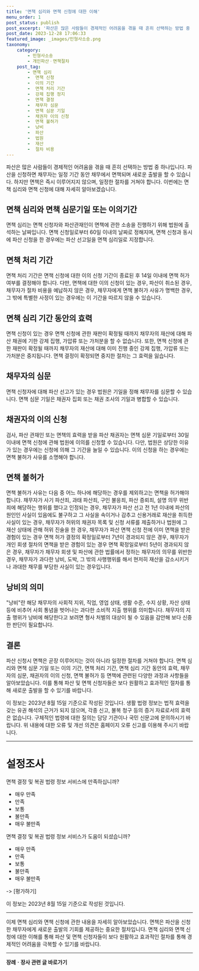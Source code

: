```yaml
---
title: '면책 심리와 면책 신청에 대한 이해'
menu_order: 1
post_status: publish
post_excerpt: '파산은 많은 사람들이 경제적인 어려움을 겪을 때 흔히 선택하는 방법 중 하나입니다. 파산을 신청하면 채무자는 일정 기간 동안 채무에서 면책되며 새로운 출발을 할 수 있습니다. 하지만 면책은 즉시 이루어지지 않으며, 일정한 절차를 거쳐야 합니다. 이번에는 면책 심리와 면책 신청에 대해 자세히 알아보겠습니다.'
post_date: 2023-12-28 17:06:33
featured_image: _images/민형사소송.png
taxonomy:
    category:
        - 민형사소송
        - 개인파산ㆍ면책절차
    post_tag:
        - 면책 심리
        -  면책 신청
        -  이의 기간
        -  면책 처리 기간
        -  강제 집행 정지
        -  면책 결정
        -  채무자 심문
        -  면책 심문 기일
        -  채권자 이의 신청
        -  면책 불허가
        -  낭비
        -  파산
        -  법원
        -  재산
        -  절차 비용
---
```



파산은 많은 사람들이 경제적인 어려움을 겪을 때 흔히 선택하는 방법 중 하나입니다. 파산을 신청하면 채무자는 일정 기간 동안 채무에서 면책되며 새로운 출발을 할 수 있습니다. 하지만 면책은 즉시 이루어지지 않으며, 일정한 절차를 거쳐야 합니다. 이번에는 면책 심리와 면책 신청에 대해 자세히 알아보겠습니다.

## 면책 심리와 면책 심문기일 또는 이의기간

면책 심리는 면책 신청자와 파산관재인이 면책에 관한 소송을 진행하기 위해 법원에 출석하는 날짜입니다. 면책 신청일로부터 60일 이내의 날짜로 정해지며, 면책 신청과 동시에 파산 신청을 한 경우에는 파산 선고일을 면책 심리일로 지정합니다.

## 면책 처리 기간

면책 처리 기간은 면책 신청에 대한 이의 신청 기간이 종료된 후 14일 이내에 면책 허가 여부를 결정해야 합니다. 다만, 면책에 대한 이의 신청이 있는 경우, 파산이 취소된 경우, 채무자가 절차 비용을 예납하지 않은 경우, 채무자에게 면책 불허가 사유가 명백한 경우, 그 밖에 특별한 사정이 있는 경우에는 이 기간을 따르지 않을 수 있습니다.

## 면책 심리 기간 동안의 효력

면책 신청이 있는 경우 면책 신청에 관한 재판이 확정될 때까지 채무자의 재산에 대해 파산 채권에 기한 강제 집행, 가압류 또는 가처분을 할 수 없습니다. 또한, 면책 신청에 관한 재판이 확정될 때까지 채무자의 재산에 대해 이미 진행 중인 강제 집행, 가압류 또는 가처분은 중지됩니다. 면책 결정이 확정되면 중지한 절차는 그 효력을 잃습니다.

## 채무자의 심문

면책 신청자에 대해 파산 선고가 있는 경우 법원은 기일을 정해 채무자를 심문할 수 있습니다. 면책 심문 기일은 채권자 집회 또는 채권 조사의 기일과 병합할 수 있습니다.

## 채권자의 이의 신청

검사, 파산 관재인 또는 면책의 효력을 받을 파산 채권자는 면책 심문 기일로부터 30일 이내에 면책 신청에 관해 법원에 이의를 신청할 수 있습니다. 다만, 법원은 상당한 이유가 있는 경우에는 신청에 의해 그 기간을 늘일 수 있습니다. 이의 신청을 하는 경우에는 면책 불허가 사유를 소명해야 합니다.

## 면책 불허가

면책 불허가 사유는 다음 중 어느 하나에 해당하는 경우를 제외하고는 면책을 허가해야 합니다. 채무자가 사기 파산죄, 과태 파산죄, 구인 불응죄, 파산 증뢰죄, 설명 의무 위반 죄에 해당하는 행위를 했다고 인정되는 경우, 채무자가 파산 선고 전 1년 이내에 파산의 원인인 사실이 있음에도 불구하고 그 사실을 속이거나 감추고 신용거래로 재산을 취득한 사실이 있는 경우, 채무자가 허위의 채권자 목록 및 신청 서류를 제출하거나 법원에 그 재산 상태에 관해 허위 진술을 한 경우, 채무자가 파산 면책 신청 전에 이미 면책을 받은 경험이 있는 경우 면책 허가 결정의 확정일로부터 7년이 경과되지 않은 경우, 채무자가 개인 회생 절차의 면책을 받은 경험이 있는 경우 면책 확정일로부터 5년이 경과되지 않은 경우, 채무자가 채무자 회생 및 파산에 관한 법률에서 정하는 채무자의 의무를 위반한 경우, 채무자가 과다한 낭비, 도박, 그 밖의 사행행위를 해서 현저히 재산을 감소시키거나 과대한 채무를 부담한 사실이 있는 경우입니다.

## 낭비의 의미

"낭비"란 해당 채무자의 사회적 지위, 직업, 영업 상태, 생활 수준, 수지 상황, 자산 상태 등에 비추어 사회 통념을 벗어나는 과다한 소비적 지출 행위를 의미합니다. 채무자의 지출 행위가 낭비에 해당한다고 보려면 형사 처벌의 대상이 될 수 있음을 감안해 보다 신중한 판단이 필요합니다. 

## 결론

파산 신청시 면책은 곧장 이루어지는 것이 아니라 일정한 절차를 거쳐야 합니다. 면책 심리와 면책 심문 기일 또는 이의 기간, 면책 처리 기간, 면책 심리 기간 동안의 효력, 채무자의 심문, 채권자의 이의 신청, 면책 불허가 등 면책에 관련된 다양한 과정과 사항들을 알아보았습니다. 이를 통해 파산 및 면책 신청자들은 보다 원활하고 효과적인 절차를 통해 새로운 출발을 할 수 있기를 바랍니다.

이 정보는 2023년 8월 15일 기준으로 작성된 것입니다. 생활 법령 정보는 법적 효력을 갖는 유권 해석의 근거가 되지 않으며, 각종 신고, 불복 청구 등의 증거 자료로서의 효력은 없습니다. 구체적인 법령에 대한 질의는 담당 기관이나 국민 신문고에 문의하시기 바랍니다. 위 내용에 대한 오류 및 개선 의견은 홈페이지 오류 신고를 이용해 주시기 바랍니다.

------

# 설정조사

면책 결정 및 복권 법령 정보 서비스에 만족하십니까?

- 매우 만족
- 만족
- 보통
- 불만족
- 매우 불만족

면책 결정 및 복권 법령 정보 서비스가 도움이 되셨습니까?

- 매우 만족
- 만족
- 보통
- 불만족
- 매우 불만족

-> [평가하기]

이 정보는 2023년 8월 15일 기준으로 작성된 것입니다.

------

이제 면책 심리와 면책 신청에 관한 내용을 자세히 알아보았습니다. 면책은 파산을 신청한 채무자에게 새로운 출발의 기회를 제공하는 중요한 절차입니다. 면책 심리와 면책 신청에 대한 이해를 통해 파산 및 면책 신청자들이 보다 원활하고 효과적인 절차를 통해 경제적인 어려움을 극복할 수 있기를 바랍니다.
<!-- wp:separator -->
<hr class="wp-block-separator has-alpha-channel-opacity"/>
<!-- /wp:separator -->

<!-- wp:group {"backgroundColor":"base","layout":{"type":"constrained"}} -->
<div class="wp-block-group has-base-background-color has-background"><!-- wp:paragraph {"align":"center","fontSize":"medium"} -->
<p class="has-text-align-center has-large-font-size"><strong>장례ㆍ장사 관련 글 바로가기</strong></p>
<!-- /wp:paragraph -->


<!-- wp:latest-posts
{"categories":[{"id":1553,"count":19,"description":"","link":"https://uknowlaw.com/category/%ec%9e%a5%eb%a1%80%e3%86%8d%ec%9e%a5%ec%82%ac/","name":"장례ㆍ장사","slug":"장례ㆍ장사","taxonomy":"category","parent":0,"meta":[],"_links":{"self":[{"href":"https://uknowlaw.com/wp-json/wp/v2/categories/1553"}],"collection":[{"href":"https://uknowlaw.com/wp-json/wp/v2/categories"}],"about":[{"href":"https://uknowlaw.com/wp-json/wp/v2/taxonomies/category"}],"wp:post_type":[{"href":"https://uknowlaw.com/wp-json/wp/v2/posts?categories=1553"}],"curies":[{"name":"wp","href":"https://api.w.org/{rel}","templated":true}]}}],"postsToShow":100,"excerptLength":28,"postLayout":"grid","columns":2,"featuredImageAlign":"left","featuredImageSizeSlug":"large","fontSize":"small"} /--></div>
<!-- /wp:group -->